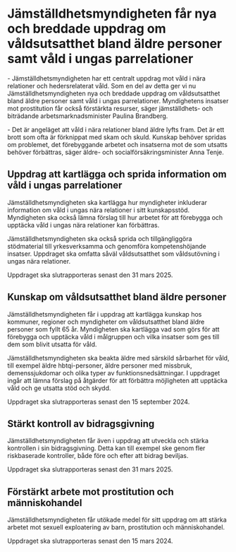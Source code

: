 # Jämställdhetsmyndigheten får nya och breddade uppdrag om våldsutsatthet bland äldre personer samt våld i ungas parrelationer

\- Jämställdhetsmyndigheten har ett centralt uppdrag mot våld i nära relationer och hedersrelaterat våld. Som en del av detta ger vi nu Jämställdhetsmyndigheten nya och breddade uppdrag om våldsutsatthet bland äldre personer samt våld i ungas parrelationer. Myndighetens insatser mot prostitution får också förstärkta resurser, säger jämställdhets\- och biträdande arbetsmarknadsminister Paulina Brandberg.

\- Det är angeläget att våld i nära relationer bland äldre lyfts fram. Det är ett brott som ofta är förknippat med skam och skuld. Kunskap behöver spridas om problemet, det förebyggande arbetet och insatserna mot de som utsatts behöver förbättras, säger äldre\- och socialförsäkringsminister Anna Tenje.

## Uppdrag att kartlägga och sprida information om våld i ungas parrelationer

Jämställdhetsmyndigheten ska kartlägga hur myndigheter inkluderar information om våld i ungas nära relationer i sitt kunskapsstöd. Myndigheten ska också lämna förslag till hur arbetet för att förebygga och upptäcka våld i ungas nära relationer kan förbättras.

Jämställdhetsmyndigheten ska också sprida och tillgängliggöra stödmaterial till yrkesverksamma och genomföra kompetenshöjande insatser. Uppdraget ska omfatta såväl våldsutsatthet som våldsutövning i ungas nära relationer.

Uppdraget ska slutrapporteras senast den 31 mars 2025\.

## Kunskap om våldsutsatthet bland äldre personer

Jämställdhetsmyndigheten får i uppdrag att kartlägga kunskap hos kommuner, regioner och myndigheter om våldsutsatthet bland äldre personer som fyllt 65 år. Myndigheten ska kartlägga vad som görs för att förebygga och upptäcka våld i målgruppen och vilka insatser som ges till dem som blivit utsatta för våld.

Jämställdhetsmyndigheten ska beakta äldre med särskild sårbarhet för våld, till exempel äldre hbtqi\-personer, äldre personer med missbruk, demenssjukdomar och olika typer av funktionsnedsättningar. I uppdraget ingår att lämna förslag på åtgärder för att förbättra möjligheten att upptäcka våld och ge utsatta stöd och skydd.

Uppdraget ska slutrapporteras senast den 15 september 2024\.

## Stärkt kontroll av bidragsgivning

Jämställdhetsmyndigheten får även i uppdrag att utveckla och stärka kontrollen i sin bidragsgivning. Detta kan till exempel ske genom fler riskbaserade kontroller, både före och efter att bidrag beviljas.

Uppdraget ska slutrapporteras senast den 31 mars 2025\.

## Förstärkt arbete mot prostitution och människohandel

Jämställdhetsmyndigheten får utökade medel för sitt uppdrag om att stärka arbetet mot sexuell exploatering av barn, prostitution och människohandel.

Uppdraget ska slutrapporteras senast den 15 mars 2024\.
